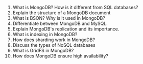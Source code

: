 1. What is MongoDB? How is it different from SQL databases?
2. Explain the structure of a MongoDB document
3. What is BSON? Why is it used in MongoDB?
4. Differentiate between MongoDB and MySQL.
5. Explain MongoDB's replication and its importance.
6. What is indexing in MongoDB?
7. How does sharding work in MongoDB?
8. Discuss the types of NoSQL databases
9. What is GridFS in MongoDB?
10. How does MongoDB ensure high availability?
